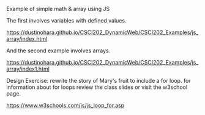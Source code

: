 Example of simple math & array using JS 

The first involves variables with defined values.

https://dustinohara.github.io/CSCI202_DynamicWeb/CSCI202_Examples/js_array/index.html

And the second example involves arrays. 

https://dustinohara.github.io/CSCI202_DynamicWeb/CSCI202_Examples/js_array/index1.html


Design Exercise: rewrite the story of Mary's fruit to include a for loop. 
for information about for loops review the class slides or visit the w3school page. 

https://www.w3schools.com/js/js_loop_for.asp


